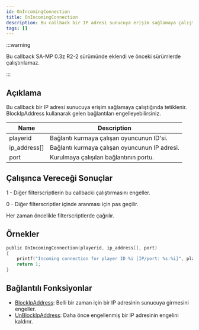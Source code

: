 ```yaml
---
id: OnIncomingConnection
title: OnIncomingConnection
description: Bu callback bir IP adresi sunucuya erişim sağlamaya çalıştığında tetiklenir.
tags: []
---
```


:::warning

Bu callback SA-MP 0.3z R2-2 sürümünde eklendi ve önceki sürümlerde çalıştırılamaz.

:::

## Açıklama

Bu callback bir IP adresi sunucuya erişim sağlamaya çalıştığında tetiklenir. BlockIpAddress kullanarak gelen bağlantıları engelleyebilirsiniz.

| Name         | Description                                        |
| ------------ | -------------------------------------------------- |
| playerid     | Bağlantı kurmaya çalışan oyuncunun ID'si.          |
| ip_address[] | Bağlantı kurmaya çalışan oyuncunun IP adresi.      |
| port         | Kurulmaya çalışılan bağlantının portu.             |

## Çalışınca Vereceği Sonuçlar

1 - Diğer filterscriptlerin bu callbacki çalıştırmasını engeller.

0 - Diğer filterscriptler içinde aranması için pas geçilir.

Her zaman öncelikle filterscriptlerde çağrılır.

## Örnekler

```c
public OnIncomingConnection(playerid, ip_address[], port)
{
    printf("Incoming connection for player ID %i [IP/port: %s:%i]", playerid, ip_address, port);
    return 1;
}
```

## Bağlantılı Fonksiyonlar

- [BlockIpAddress](../functions/BlockIpAddress.md): Belli bir zaman için bir IP adresinin sunucuya girmesini engeller.
- [UnBlockIpAddress](../functions/UnBlockIpAddress.md): Daha önce engellenmiş bir IP adresinin engelini kaldırır.
